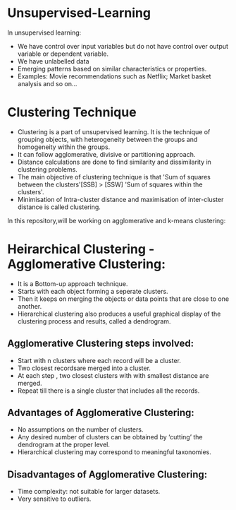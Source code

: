 # Unsupervised-Learning
In unsupervised learning:
- We have control over input variables but do not have control over output variable or dependent variable.
- We have unlabelled data
- Emerging patterns based on similar characteristics or properties.
- Examples: Movie recommendations such as Netflix; Market basket analysis and so on...
# Clustering Technique
- Clustering is a part of unsupervised learning. It is the technique of grouping objects, with heterogeneity between the groups and homogeneity within the groups.
- It can follow agglomerative, divisive or partitioning approach.
-	Distance calculations are done to find similarity and dissimilarity in clustering problems. 
-	The main objective of clustering technique is that 'Sum of squares between the clusters'[SSB] > [SSW] 'Sum of squares within the clusters'.
- Minimisation of Intra-cluster distance and maximisation of inter-cluster distance is called clustering.

In this repository,will be working on agglomerative and k-means clustering:

# Heirarchical Clustering - Agglomerative Clustering:
- It is a Bottom-up approach technique.
- Starts with each object forming a seperate clusters.
- Then it keeps on merging the objects or data points that are close to one another.
- Hierarchical clustering also produces a useful graphical display of the clustering process and results, called a dendrogram.
## Agglomerative Clustering steps involved:
- Start with n clusters where each record will be a cluster.
- Two closest recordsare merged into a cluster.
- At each step , two closest clusters with with smallest distance are merged.
- Repeat till there is a single cluster that includes all the records.
## Advantages of Agglomerative Clustering:
-	No assumptions on the number of clusters.
-	Any desired number of clusters can be obtained by ‘cutting’ the dendrogram at the proper level.
-	Hierarchical clustering may correspond to meaningful taxonomies. 
## Disadvantages of Agglomerative Clustering:
-	Time complexity: not suitable for larger datasets.
-	Very sensitive to outliers. 

